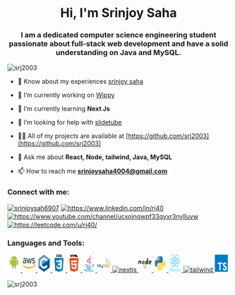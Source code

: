 <h1 align="center">Hi, I'm Srinjoy Saha</h1>
<h3 align="center">I am a dedicated computer science engineering student passionate about full-stack web development and have a solid understanding on Java and MySQL.</h3>

<p align="left"> <img src="https://komarev.com/ghpvc/?username=srj2003&label=Profile%20views&color=0e75b6&style=flat" alt="srj2003" /> </p>

- 📄 Know about my experiences [srinjoy saha](https://srinjoysaha.netlify.app/)

- 🔭 I’m currently working on [Wippy](https://wippy.netlify.app/)

- 🌱 I’m currently learning **Next Js**

- 🤝 I’m looking for help with [slidetube](https://github.com/srj2003/SlideTube)

- 👨‍💻 All of my projects are available at [https://github.com/srj2003](https://github.com/srj2003)

- 💬 Ask me about **React, Node, tailwind, Java, MySQL**

- 📫 How to reach me **srinjoysaha4004@gmail.com**

<h3 align="left">Connect with me:</h3>
<p align="left">
<a href="https://twitter.com/srinjoysah6907" target="blank"><img align="center" src="https://raw.githubusercontent.com/rahuldkjain/github-profile-readme-generator/master/src/images/icons/Social/twitter.svg" alt="srinjoysah6907" height="30" width="40" /></a>
<a href="https://linkedin.com/in/https://www.linkedin.com/in/rj40" target="blank"><img align="center" src="https://raw.githubusercontent.com/rahuldkjain/github-profile-readme-generator/master/src/images/icons/Social/linked-in-alt.svg" alt="https://www.linkedin.com/in/rj40" height="30" width="40" /></a>
<a href="https://www.youtube.com/c/https://www.youtube.com/channel/ucxojnqwpf33qyxr3nylluvw" target="blank"><img align="center" src="https://raw.githubusercontent.com/rahuldkjain/github-profile-readme-generator/master/src/images/icons/Social/youtube.svg" alt="https://www.youtube.com/channel/ucxojnqwpf33qyxr3nylluvw" height="30" width="40" /></a>
<a href="https://www.leetcode.com/https://leetcode.com/u/rj40/" target="blank"><img align="center" src="https://raw.githubusercontent.com/rahuldkjain/github-profile-readme-generator/master/src/images/icons/Social/leet-code.svg" alt="https://leetcode.com/u/rj40/" height="30" width="40" /></a>
</p>

<h3 align="left">Languages and Tools:</h3>
<p align="left"> <a href="https://developer.android.com" target="_blank" rel="noreferrer"> <img src="https://raw.githubusercontent.com/devicons/devicon/master/icons/android/android-original-wordmark.svg" alt="android" width="30" height="40"/> </a> <a href="https://aws.amazon.com" target="_blank" rel="noreferrer"> <img src="https://raw.githubusercontent.com/devicons/devicon/master/icons/amazonwebservices/amazonwebservices-original-wordmark.svg" alt="aws" width="30" height="40"/> </a> <a href="https://www.cprogramming.com/" target="_blank" rel="noreferrer"> <img src="https://raw.githubusercontent.com/devicons/devicon/master/icons/c/c-original.svg" alt="c" width="30" height="40"/> </a> <a href="https://www.w3schools.com/css/" target="_blank" rel="noreferrer"> <img src="https://raw.githubusercontent.com/devicons/devicon/master/icons/css3/css3-original-wordmark.svg" alt="css3" width="30" height="40"/> </a> <a href="https://www.w3.org/html/" target="_blank" rel="noreferrer"> <img src="https://raw.githubusercontent.com/devicons/devicon/master/icons/html5/html5-original-wordmark.svg" alt="html5" width="30" height="40"/> </a> <a href="https://www.java.com" target="_blank" rel="noreferrer"> <img src="https://raw.githubusercontent.com/devicons/devicon/master/icons/java/java-original.svg" alt="java" width="30" height="40"/> </a> <a href="https://www.mysql.com/" target="_blank" rel="noreferrer"> <img src="https://raw.githubusercontent.com/devicons/devicon/master/icons/mysql/mysql-original-wordmark.svg" alt="mysql" width="30" height="40"/> </a> <a href="https://nextjs.org/" target="_blank" rel="noreferrer"> <img src="https://cdn.worldvectorlogo.com/logos/nextjs-2.svg" alt="nextjs" width="30" height="40"/> </a> <a href="https://nodejs.org" target="_blank" rel="noreferrer"> <img src="https://raw.githubusercontent.com/devicons/devicon/master/icons/nodejs/nodejs-original-wordmark.svg" alt="nodejs" width="30" height="40"/> </a> <a href="https://www.python.org" target="_blank" rel="noreferrer"> <img src="https://raw.githubusercontent.com/devicons/devicon/master/icons/python/python-original.svg" alt="python" width="30" height="40"/> </a> <a href="https://reactjs.org/" target="_blank" rel="noreferrer"> <img src="https://raw.githubusercontent.com/devicons/devicon/master/icons/react/react-original-wordmark.svg" alt="react" width="30" height="40"/> </a> <a href="https://tailwindcss.com/" target="_blank" rel="noreferrer"> <img src="https://www.vectorlogo.zone/logos/tailwindcss/tailwindcss-icon.svg" alt="tailwind" width="30" height="40"/> </a> <a href="https://www.typescriptlang.org/" target="_blank" rel="noreferrer"> <img src="https://raw.githubusercontent.com/devicons/devicon/master/icons/typescript/typescript-original.svg" alt="typescript" width="30" height="40"/> </a> </p>


<p><img align="center" height=180 src="https://github-readme-stats.vercel.app/api/top-langs?username=srj2003&show_icons=true&locale=en&layout=compact" alt="srj2003"/></p>
